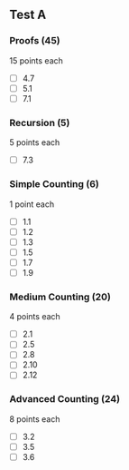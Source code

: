 ## Test A
### Proofs (45)
15 points each
  - [ ] 4.7
  - [ ] 5.1
  - [ ] 7.1

### Recursion (5)
5 points each
  - [ ] 7.3

### Simple Counting (6)
1 point each
  - [ ] 1.1
  - [ ] 1.2
  - [ ] 1.3
  - [ ] 1.5
  - [ ] 1.7
  - [ ] 1.9

### Medium Counting (20)
4 points each
  - [ ] 2.1
  - [ ] 2.5
  - [ ] 2.8
  - [ ] 2.10
  - [ ] 2.12

### Advanced Counting (24)
8 points each
  - [ ] 3.2
  - [ ] 3.5
  - [ ] 3.6
